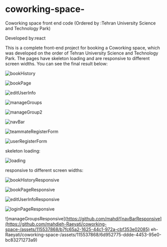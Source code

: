# coworking-space-
Coworking space front end code (Ordered by :Tehran University Science and Technology Park)

Developed by:react

This is a complete front-end project for booking a Coworking space, which was developed on the order of Tehran University Science and Technology Park.
The pages have skeleton loading and are responsive to different screen widths.
You can see the final result below:

![bookHistory](https://github.com/mahdieh-Raeyati/coworking-space-/assets/115537868/7f15a4cc-2c11-4726-aa2c-0f9ec7916142)

![bookPage](https://github.com/mahdieh-Raeyati/coworking-space-/assets/115537868/546d9ba9-b79d-4741-bdd0-58480ca64926)

![editUserInfo](https://github.com/mahdieh-Raeyati/coworking-space-/assets/115537868/99c4ef20-2d40-4fb9-a465-4de6482c97ff)

![manageGroups](https://github.com/mahdieh-Raeyati/coworking-space-/assets/115537868/b25dd0fb-da7d-4aa5-95d6-7186bfe341ed)

![manageGroup2](https://github.com/mahdieh-Raeyati/coworking-space-/assets/115537868/ca3306f6-472e-483e-b3de-8da9c08ced86)

![navBar](https://github.com/mahdieh-Raeyati/coworking-space-/assets/115537868/28a87d4d-fc53-4078-b677-f6f78b3651f2)

![teammateRegisterForm](https://github.com/mahdieh-Raeyati/coworking-space-/assets/115537868/fe1d262e-0313-4979-b20d-7db8cacfa5dd)

![userRegisterForm](https://github.com/mahdieh-Raeyati/coworking-space-/assets/115537868/f74fd857-f165-4a88-b566-3bed012835f0)

skeleton loading:

![loading](https://github.com/mahdieh-Raeyati/coworking-space-/assets/115537868/15f0dac6-45f5-44d1-b7fb-8fc4c21da846)

responsive to different screen widths:

![bookHistoryResponsive](https://github.com/mahdieh-Raeyati/coworking-space-/assets/115537868/958eb58d-6d85-4f75-aec1-1e6f90dec802)

![bookPageResponsive](https://github.com/mahdieh-Raeyati/coworking-space-/assets/115537868/7be2e9c1-4c5f-4ccb-8afa-6f14812fdd7e)

![editUserInfoResponsive](https://github.com/mahdieh-Raeyati/coworking-space-/assets/115537868/e28d2b7f-9248-4b97-8478-de35814a52a7)

![loginPageResponsive](https://github.com/mahdieh-Raeyati/coworking-space-/assets/115537868/60bc616d-07f7-471a-9471-459298f5b56d)

![manageGroupsResponsive](https://github.com/mahdi![navBarResponsive](https://github.com/mahdieh-Raeyati/coworking-space-/assets/115537868/b7fc65a2-1625-44c1-972a-cbf353e02085)
eh-Raeyati/coworking-space-/assets/115537868/6d952775-ddde-4453-95e0-bc83271273a9)
